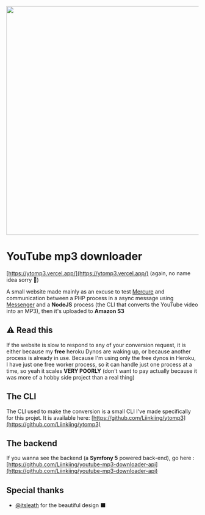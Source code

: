 <p align="center">

<img width="600" src="https://github.com/Liinkiing/youtube-mp3-downloader-client/raw/master/public/images/og.jpg?raw=true">

</p>

# YouTube mp3 downloader
[https://ytomp3.vercel.app/](https://ytomp3.vercel.app/) (again, no name idea sorry 👼)

A small website made mainly as an excuse to test [Mercure](https://mercure.rocks) and 
communication between a PHP process in a async message using [Messenger](https://github.com/symfony/messenger) 
and a **NodeJS** process (the CLI that converts the YouTube video into an MP3), then
it's uploaded to **Amazon S3**

## ⚠ Read this
If the website is slow to respond to any of your conversion request, it is either because 
my **free** heroku Dynos are waking up, or because another process is already in use. 
Because I'm using only the free dynos in Heroku, I have just one free worker process, 
so it can handle just one process at a time, so yeah it scales **VERY POORLY** (don't want 
to pay actually because it was more of a hobby side project than a real thing)


## The CLI
The CLI used to make the conversion is a small CLI I've made specifically for this projet. 
It is available here: [https://github.com/Liinkiing/ytomp3](https://github.com/Liinkiing/ytomp3)

## The backend
If you wanna see the backend (a **Symfony 5** powered back-end), go here : [https://github.com/Liinkiing/youtube-mp3-downloader-api](https://github.com/Liinkiing/youtube-mp3-downloader-api)

## Special thanks
- [@itsleath](https://github.com/itsleath) for the beautiful design ⬛
